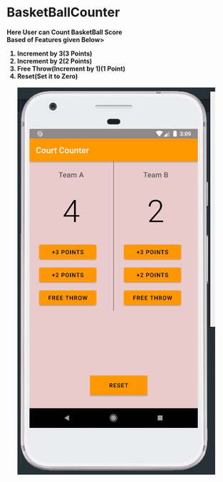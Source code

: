 # BasketBallCounter
<b>Here User can Count BasketBall Score <br> Based of Features given Below><b>
<ol>
<li>
Increment by 3(3 Points)
<li>
Increment by 2(2 Points)
<li>
Free Throw(Increment by 1)(1 Point)
<li>
Reset(Set it to Zero)
</li
</ol>
<br>
<img src="Counter1.PNG">
